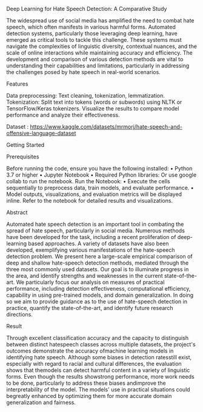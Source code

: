 Deep Learning for Hate Speech Detection: A Comparative Study

The widespread use of social media has amplified the need to combat hate speech, which often manifests in various harmful forms. Automated detection systems, particularly those leveraging deep learning, have emerged as critical tools to tackle this challenge. These systems must navigate the complexities of linguistic diversity, contextual nuances, and the scale of online interactions while maintaining accuracy and efficiency. The development and comparison of various detection methods are vital to understanding their capabilities and limitations, particularly in addressing the challenges posed by hate speech in real-world scenarios.

Features

Data preprocessing: Text cleaning, tokenization, lemmatization.
Tokenization: Split text into tokens (words or subwords) using NLTK or TensorFlow/Keras tokenizers.
Visualize the results to compare model performance and analyze their effectiveness.

Dataset : https://www.kaggle.com/datasets/mrmorj/hate-speech-and-offensive-language-dataset

Getting Started

Prerequisites

Before running the code, ensure you have the following installed: • Python 3.7 or higher • Jupyter Notebook • Required Python libraries: Or use google collab to run the notebook.
Run the Notebook: • Execute the cells sequentially to preprocess data, train models, and evaluate performance. • Model outputs, visualizations, and evaluation metrics will be displayed inline.
Refer to the notebook for detailed results and visualizations.

Abstract

Automated hate speech detection is an important tool in combating the spread of hate speech, particularly in social media. Numerous methods have been developed for the task, including a recent proliferation of deep-learning based approaches. A variety of datasets have also been developed, exemplifying various manifestations of the hate-speech detection problem. We present
here a large-scale empirical comparison of deep and shallow hate-speech detection methods, mediated through the three most commonly used datasets. Our goal is to illuminate progress in the
area, and identify strengths and weaknesses in the current state-of-the-art. We particularly focus our analysis on measures of practical performance, including detection effectiveness, computational efficiency, capability in using pre-trained models, and domain generalization. In doing so we aim to provide guidance as to the use of hate-speech detection in practice, quantify the state-of-the-art, and identify future research directions.

Result

Through excellent classification accuracy and the capacity to distinguish between distinct hatespeech classes across multiple datasets, the project's outcomes demonstrate the accuracy ofmachine learning models in identifying hate speech. Although some biases in detection ratesstill exist, especially with regard to racial and cultural differences, the evaluation shows that themodels can detect harmful content in a variety of linguistic forms. Even though the results showstrong performance, more work needs to be done, particularly to address these biases andimprove the interpretability of the model. The models' use in practical situations could begreatly enhanced by optimizing them for more accurate domain generalization and fairness.

